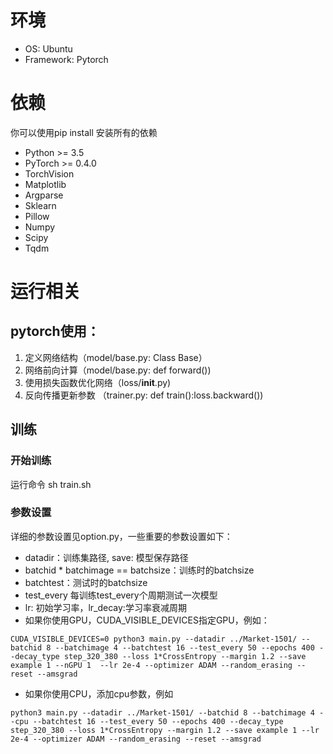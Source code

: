 # 环境
* OS: Ubuntu
* Framework: Pytorch

# 依赖
你可以使用pip install 安装所有的依赖
* Python >= 3.5
* PyTorch >= 0.4.0
* TorchVision
* Matplotlib
* Argparse
* Sklearn
* Pillow
* Numpy
* Scipy
* Tqdm

# 运行相关
## pytorch使用：
1. 定义网络结构（model/base.py: Class Base）
2. 网络前向计算（model/base.py: def forward())
3. 使用损失函数优化网络（loss/__init__.py)
4. 反向传播更新参数 （trainer.py: def train():loss.backward())

## 训练
### 开始训练
运行命令 sh train.sh
### 参数设置
详细的参数设置见option.py，一些重要的参数设置如下：
* datadir：训练集路径, save: 模型保存路径
* batchid * batchimage == batchsize：训练时的batchsize
* batchtest：测试时的batchsize
* test_every 每训练test_every个周期测试一次模型
* lr: 初始学习率，lr_decay:学习率衰减周期
* 如果你使用GPU，CUDA_VISIBLE_DEVICES指定GPU，例如：

```
CUDA_VISIBLE_DEVICES=0 python3 main.py --datadir ../Market-1501/ --batchid 8 --batchimage 4 --batchtest 16 --test_every 50 --epochs 400 --decay_type step_320_380 --loss 1*CrossEntropy --margin 1.2 --save example 1 --nGPU 1  --lr 2e-4 --optimizer ADAM --random_erasing --reset --amsgrad
```
* 如果你使用CPU，添加cpu参数，例如

```
python3 main.py --datadir ../Market-1501/ --batchid 8 --batchimage 4 --cpu --batchtest 16 --test_every 50 --epochs 400 --decay_type step_320_380 --loss 1*CrossEntropy --margin 1.2 --save example 1 --lr 2e-4 --optimizer ADAM --random_erasing --reset --amsgrad
```

